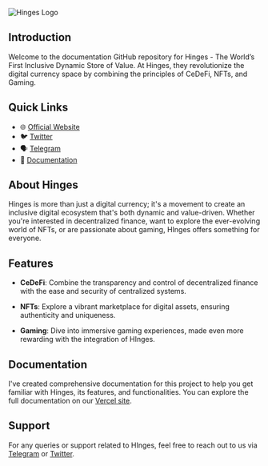 
![Hinges Logo](https://h-inges-ofk73z6ep-paulieb14.vercel.app/assets/images/HingesIO_Logo_Purple_white-543ea805629ca3cca78154edc21046d2.png)

## Introduction

Welcome to the documentation GitHub repository for Hinges - The World’s First Inclusive Dynamic Store of Value. At Hinges, they revolutionize the digital currency space by combining the principles of CeDeFi, NFTs, and Gaming.

## Quick Links

- 🌐 [Official Website](https://hinges.io)
- 🐦 [Twitter](https://twitter.com/hingesHQ)
- 🗣️ [Telegram](https://t.me/hinges_EN)
- 📖 [Documentation](https://h-inges-ofk73z6ep-paulieb14.vercel.app/)

## About Hinges

Hinges is more than just a digital currency; it's a movement to create an inclusive digital ecosystem that's both dynamic and value-driven. Whether you're interested in decentralized finance, want to explore the ever-evolving world of NFTs, or are passionate about gaming, HInges offers something for everyone.

## Features

- **CeDeFi**: Combine the transparency and control of decentralized finance with the ease and security of centralized systems.
  
- **NFTs**: Explore a vibrant marketplace for digital assets, ensuring authenticity and uniqueness.
  
- **Gaming**: Dive into immersive gaming experiences, made even more rewarding with the integration of HInges.

## Documentation

I've created comprehensive documentation for this project to help you get familiar with Hinges, its features, and functionalities. You can explore the full documentation on our [Vercel site](https://h-inges-ofk73z6ep-paulieb14.vercel.app/).

## Support

For any queries or support related to HInges, feel free to reach out to us via [Telegram](https://t.me/hinges_EN) or [Twitter](https://twitter.com/hingesHQ).
